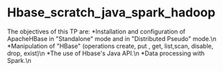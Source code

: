 # Hbase_scratch_java_spark_hadoop
The objectives of this TP are:
*Installation and configuration of ApacheHBase in "Standalone" mode and in "Distributed Pseudo" mode.\n
*Manipulation of "HBase" (operations create, put , get, list,scan, disable, drop, exist)\n
*The use of Hbase's Java API.\n
*Data processing with Spark.\n
